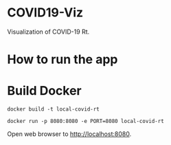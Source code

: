 # COVID19-Viz

Visualization of COVID-19 Rt.

# How to run the app

# Build Docker

`docker build -t local-covid-rt`

`docker run -p 8080:8080 -e PORT=8080 local-covid-rt`

Open web browser to [http://localhost:8080](http://localhost:8080).
